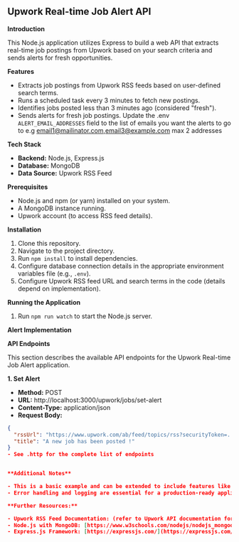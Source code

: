 ## Upwork Real-time Job Alert API

**Introduction**

This Node.js application utilizes Express to build a web API that extracts real-time job postings from Upwork based on your search criteria and sends alerts for fresh opportunities.

**Features**

- Extracts job postings from Upwork RSS feeds based on user-defined search terms.
- Runs a scheduled task every 3 minutes to fetch new postings.
- Identifies jobs posted less than 3 minutes ago (considered "fresh").
- Sends alerts for fresh job postings. Update the .env `ALERT_EMAIL_ADDRESSES` field to the list of emails you want the alerts to go to e.g email1@mailinator.com,email3@example.com max 2 addresses

**Tech Stack**

- **Backend:** Node.js, Express.js
- **Database:** MongoDB
- **Data Source:** Upwork RSS Feed

**Prerequisites**

- Node.js and npm (or yarn) installed on your system.
- A MongoDB instance running.
- Upwork account (to access RSS feed details).

**Installation**

1. Clone this repository.
2. Navigate to the project directory.
3. Run `npm install` to install dependencies.
4. Configure database connection details in the appropriate environment variables file (e.g., `.env`).
5. Configure Upwork RSS feed URL and search terms in the code (details depend on implementation).

**Running the Application**

1. Run `npm run watch` to start the Node.js server.

**Alert Implementation**

**API Endpoints**

This section describes the available API endpoints for the Upwork Real-time Job Alert application.

**1. Set Alert**

- **Method:** POST
- **URL:** http://localhost:3000/upwork/jobs/set-alert
- **Content-Type:** application/json
- **Request Body:**

```json
{
  "rssUrl": "https://www.upwork.com/ab/feed/topics/rss?securityToken=...",
  "title": "A new job has been posted !"
}
- See .http for the complete list of endpoints


**Additional Notes**

- This is a basic example and can be extended to include features like user authentication, search filters, and more robust alerting mechanisms.
- Error handling and logging are essential for a production-ready application and should be implemented.

**Further Resources:**

- Upwork RSS Feed Documentation: (refer to Upwork API documentation for details on RSS feed access)
- Node.js with MongoDB: [https://www.w3schools.com/nodejs/nodejs_mongodb.asp](https://www.w3schools.com/nodejs/nodejs_mongodb.asp) Incase you want to extend the features
- Express.js Framework: [https://expressjs.com/](https://expressjs.com/)
```
